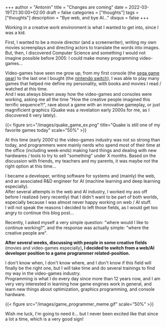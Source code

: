 +++
author = "Antonin"
title = "Changes are coming"
date = 2022-03-19T21:30:00+02:00
draft = false
categories = ["thoughts"]
tags = ["thoughts"]
description = "Bye web, and bye AI..."
disqus = false
+++

Working in a creative work environment is what I wanted to get into, since I was a kid.

First, I wanted to be a movie director (and a screenwriter), writing my own movies screenplays and directing actors to translate the words into images.
But, then, I discovered Computer Science and something I would not imagine possible before 2005: I could make money programming video-games...

Video-games have seen me grow up, from my first console (the [sega game gear](https://en.wikipedia.org/wiki/Game_Gear)) to the last one I bought (the [nintendo switch](https://en.wikipedia.org/wiki/Nintendo_Switch)), I was able to play many games that helped me define my personality, with books and movies I read / watched at this time.  
And I was always blown away how the video-games and consoles were working, asking me all the time "How the creative people imagined this terrific sequence?!", rave about a game with an innovative gameplay, or just magnificient graphics (Quake was a revelation early 2000s for me, as I discovered it very lately).

{{< figure src="/images/quake_game_ex.png" title="Quake is still one of my favorite games today" scale="50%" >}}

At this time (early 2000's) the video-games industry was not so strong than today, and programmers were mainly nerds who spend most of their time at the office (including week-ends) making hard things and dealing with new hardwares / tools to try to sell "something" under X months.
Based on the discussion with friends, my teachers and my parents, it was maybe not the right option at this time...

I became a developer, writing software for systems and (mainly) the web, and an associated R&D engineer for AI (machine learning and deep learning especially).  
After several attempts in the web and AI industry, I worked my ass off before I realized (very recently) that I didn't want to be part of both worlds, especially because I was almost never happy working on web / AI stuff.  
I will not speak the reasons I decided to left those fields, as I would get too angry to continue this blog post...

Recently, I asked myself a very simple question: "where would I like to continue working?", and the response was actually simple: "where the creative people are".

**After several weeks, discussing with people in some creative fields** (movies and video-games especially)**, I decided to switch from a web/AI developer position to a game programmer related-position.**

I don't know when, I don't know where, and I don't know if this field will finally be the right one, but I will take time and do several trainings to find my way in the video-games industry.  
Programming is what I do every day since more than 12 years now, and I am very very interested in learning how game engines work in general, and learn new things about optimization, graphics programming, and console hardware.

{{< figure src="/images/game_programmer_meme.gif" scale="50%" >}}

Wish me luck, I'm going to need it... but I never been excited like that since a lot a time, which is a very good sign!